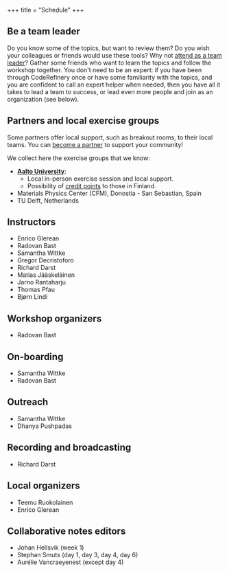 +++
title = "Schedule"
+++

## Be a team leader

Do you know some of the topics, but want to review them?
Do you wish your colleagues or friends would use these tools?
Why not [attend as a team leader](@/join.md)?
Gather some friends who want to learn the topics and follow the workshop together.
You don't need to be an expert: if you have been through CodeRefinery once or have some familiarity
with the topics, and you are confident to call an expert helper when needed,
then you have all it takes to lead a team to success,
or lead even more people and join as an organization (see below).


## Partners and local exercise groups

Some partners offer local support, such as breakout rooms, to their local
teams. You can [become a partner](https://coderefinery.org/about/partners/) to
support your community!

We collect here the exercise groups that we know:
- [**Aalto University**](https://scicomp.aalto.fi/):
  - Local in-person exercise session and local support.
  - Possibility of [credit points](@/certificates.md) to those in Finland.
- Materials Physics Center (CFM), Donostia - San Sebastian, Spain
- TU Delft, Netherlands


## Instructors

- Enrico Glerean
- Radovan Bast
- Samantha Wittke
- Gregor Decristoforo
- Richard Darst
- Matias Jääskeläinen
- Jarno Rantaharju
- Thomas Pfau
- Bjørn Lindi


## Workshop organizers

- Radovan Bast


## On-boarding

- Samantha Wittke
- Radovan Bast


## Outreach

- Samantha Wittke
- Dhanya Pushpadas


## Recording and broadcasting

- Richard Darst


## Local organizers

- Teemu Ruokolainen
- Enrico Glerean


## Collaborative notes editors

- Johan Hellsvik (week 1)
- Stephan Smuts (day 1, day 3, day 4, day 6)
- Aurélie Vancraeyenest (except day 4)
